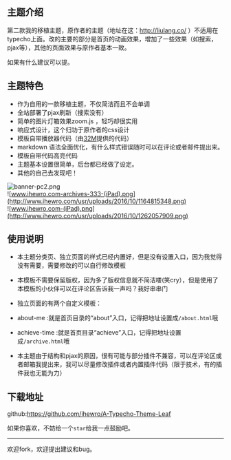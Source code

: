 ## 主题介绍

第二款我的移植主题，原作者的主题（地址在这：http://liulang.co/ ）不适用在typecho上面。改的主要的部分是首页的动画效果，增加了一些效果（如搜索，pjax等），其他的页面效果与原作者基本一致。

如果有什么建议可以提。

## 主题特色

* 作为自用的一款移植主题，不仅简洁而且不会单调
* 全站部署了pjax刷新（搜索没有）
* 简单的图片灯箱效果zoom.js ，轻巧却很实用
* 响应式设计，这个归功于原作者的css设计
* 模板自带播放器代码（由[32M](https://32mb.space/)提供的代码）
* markdown 语法全面优化，有什么样式错误随时可以在评论或者邮件提出来。
* 模板自带代码高亮代码
* 主题基本设置很简单，后台都已经做了设定。
* 其他的自己去发现吧！

![banner-pc2.png](http://www.ihewro.com/usr/uploads/2016/10/3724551346.png)
<br>
![www.ihewro.com-archives-333-(iPad).png](http://www.ihewro.com/usr/uploads/2016/10/1164815348.png)
<br>
![www.ihewro.com-(iPad).png](http://www.ihewro.com/usr/uploads/2016/10/1262057909.png)
<br>


## 使用说明

* 本主题分类页、独立页面的样式已经内置好，但是没有设置入口，因为我觉得没有需要，需要修改的可以自行修改模板
* 本模板不需要保留版权，因为多了版权信息就不简洁喽(笑cry），但是使用了本模板的小伙伴可以在评论区告诉我一声吗？我好串串门
* 独立页面的有两个自定义模板：
 * about-me :就是首页目录的“about”入口，记得把地址设置成`/about.html`哦
 * achieve-time :就是首页目录“achieve”入口，记得把地址设置成`/archive.html`哦
 
* 本主题由于结构和pjax的原因，很有可能与部分插件不兼容，可以在评论区或者邮箱我提出来，我可以尽量修改插件或者内置插件代码（限于技术，有的插件我也无能为力）

## 下载地址

github:<https://github.com/ihewro/A-Typecho-Theme-Leaf>

如果你喜欢，不妨给一个`star`给我一点鼓励吧。

---

欢迎fork，欢迎提出建议和bug。
